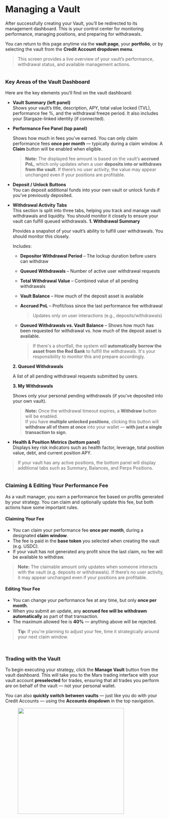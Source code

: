 # Managing a Vault

After successfully creating your Vault, you’ll be redirected to its management dashboard. This is your control center for monitoring performance, managing positions, and preparing for withdrawals.

You can return to this page anytime via the **vault page**, your **portfolio**, or by selecting the vault from the **Credit Account dropdown menu**.

> This screen provides a live overview of your vault’s performance, withdrawal status, and available management actions.

<figure><img src="../.gitbook/assets/vault_details.png" alt=""><figcaption></figcaption></figure>

### Key Areas of the Vault Dashboard

Here are the key elements you'll find on the vault dashboard:

* **Vault Summary (left panel)**\
  Shows your vault’s title, description, APY, total value locked (TVL), performance fee %, and the withdrawal freeze period. It also includes your Stargaze-linked identity (if connected).
*   **Performance Fee Panel (top panel)**

    Shows how much in fees you’ve earned. You can only claim performance fees **once per month** — typically during a claim window. A **Claim** button will be enabled when eligible.



    > **Note:** The displayed fee amount is based on the vault’s **accrued PnL**, which only updates when a user **deposits into or withdraws from the vault**. If there’s no user activity, the value may appear unchanged even if your positions are profitable.


* **Deposit / Unlock Buttons**\
  You can deposit additional funds into your own vault or unlock funds if you’ve previously deposited.
*   **Withdrawal Activity Tabs**\
    This section is split into three tabs, helping you track and manage vault withdrawals and liquidity. You should monitor it closely to ensure your vault can fulfill queued withdrawals.                                    **1. Withdrawal Summary**

    Provides a snapshot of your vault’s ability to fulfill user withdrawals. You should monitor this closely.

    Includes:

    * **Depositor Withdrawal Period** – The lockup duration before users can withdraw
    * **Queued Withdrawals** – Number of active user withdrawal requests
    * **Total Withdrawal Value** – Combined value of all pending withdrawals
    * **Vault Balance** – How much of the deposit asset is available
    *   **Accrued PnL** – Profit/loss since the last performance fee withdrawal

        > Updates only on user interactions (e.g., deposits/withdrawals)
    *   **Queued Withdrawals vs. Vault Balance** – Shows how much has been requested for withdrawal vs. how much of the deposit asset is available.

        > If there's a shortfall, the system will **automatically borrow the asset from the Red Bank** to fulfill the withdrawals. It's your responsibility to monitor this and prepare accordingly.

    **2. Queued Withdrawals**

    A list of all pending withdrawal requests submitted by users.

    **3. My Withdrawals**

    Shows only your personal pending withdrawals (if you’ve deposited into your own vault).



    > **Note:** Once the withdrawal timeout expires, a **Withdraw** button will be enabled.\
    > If you have **multiple unlocked positions**, clicking this button will **withdraw all of them at once** into your wallet — **with just a single transaction to sign**.


* **Health & Position Metrics (bottom panel)**\
  Displays key risk indicators such as health factor, leverage, total position value, debt, and current position APY.

> If your vault has any active positions, the bottom panel will display additional tabs such as Summary, Balances, and Perps Positions.

<figure><img src="../.gitbook/assets/vault_position.png" alt=""><figcaption></figcaption></figure>

### Claiming & Editing Your Performance Fee

As a vault manager, you earn a performance fee based on profits generated by your strategy. You can claim and optionally update this fee, but both actions have some important rules.

#### Claiming Your Fee

* You can claim your performance fee **once per month**, during a designated **claim window**.
* The fee is paid in the **base token** you selected when creating the vault (e.g. USDC).
* If your vault has not generated any profit since the last claim, no fee will be available to withdraw.

> **Note:** The claimable amount only updates when someone interacts with the vault (e.g. deposits or withdrawals). If there’s no user activity, it may appear unchanged even if your positions are profitable.

#### Editing Your Fee

* You can change your performance fee at any time, but only **once per month**.
* When you submit an update, any **accrued fee will be withdrawn automatically** as part of that transaction.
* The maximum allowed fee is **40%** — anything above will be rejected.

> **Tip:** If you're planning to adjust your fee, time it strategically around your next claim window.

<div><figure><img src="../.gitbook/assets/edit_fee.png" alt=""><figcaption></figcaption></figure> <figure><img src="../.gitbook/assets/withdraw_fee.png" alt=""><figcaption></figcaption></figure></div>

### Trading with the Vault

To begin executing your strategy, click the **Manage Vault** button from the vault dashboard. This will take you to the Mars trading interface with your vault account **preselected** for trades, ensuring that all trades you perform are on behalf of the vault — not your personal wallet.

You can also **quickly switch between vaults** — just like you do with your Credit Accounts — using the **Accounts dropdown** in the top navigation.



<figure><img src="../.gitbook/assets/account_selection.png" alt="" width="336"><figcaption></figcaption></figure>
